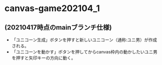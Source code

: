 # canvas-game202104_1

## (20210417時点のmainブランチ仕様)


-  「ユニコーン生成」ボタンを押すと新しいユニコーン（通称:ユニ男）が作成される。
-  「ユニコーンを動かす」ボタンを押してからcanvas枠内の動かしたいユニ男を押すと矢印キーの方向に動く。
